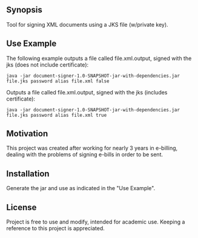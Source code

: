 ## Synopsis

Tool for signing XML documents using a JKS file (w/private key).

## Use Example

The following example outputs a file called file.xml.output, signed with the jks (does not include certificate):

```
java -jar document-signer-1.0-SNAPSHOT-jar-with-dependencies.jar file.jks password alias file.xml false

```

Outputs a file called file.xml.output, signed with the jks (includes certificate):


```
java -jar document-signer-1.0-SNAPSHOT-jar-with-dependencies.jar file.jks password alias file.xml true

```

## Motivation

This project was created after working for nearly 3 years in e-billing, dealing with the problems of signing e-bills in order to be sent.

## Installation

Generate the jar and use as indicated in the "Use Example".

## License

Project is free to use and modify, intended for academic use. Keeping a reference to this project is appreciated.
